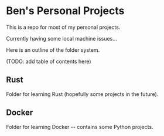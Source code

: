 # Ben's Personal Projects

This is a repo for most of my personal projects. 

Currently having some local machine issues...

Here is an outline of the folder system.

(TODO: add table of contents here)

## Rust
Folder for learning Rust (hopefully some projects in the future).

## Docker
Folder for learning Docker -- contains some Python projects.